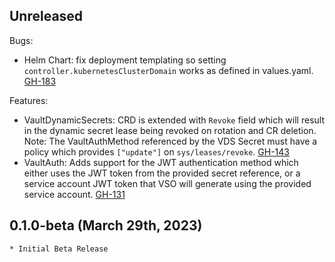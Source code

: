 ## Unreleased

Bugs:
* Helm Chart: fix deployment templating so setting `controller.kubernetesClusterDomain` works as defined in values.yaml. [GH-183](https://github.com/hashicorp/vault-secrets-operator/pull/183)

Features:
* VaultDynamicSecrets: CRD is extended with `Revoke` field which will result in the dynamic secret lease being revoked on rotation and CR deletion. Note: The VaultAuthMethod referenced by the VDS Secret must have a policy which provides `["update"]` on `sys/leases/revoke`. [GH-143](https://github.com/hashicorp/vault-secrets-operator/pull/143)
* VaultAuth: Adds support for the JWT authentication method which either uses the JWT token from the provided secret reference, or a service account JWT token that VSO will generate using the provided service account. [GH-131](https://github.com/hashicorp/vault-secrets-operator/pull/131)

## 0.1.0-beta (March 29th, 2023)

    * Initial Beta Release
